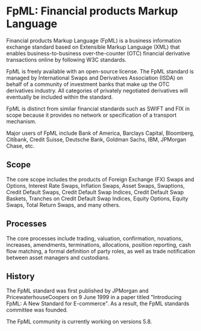 # FpML: Financial products Markup Language

Financial products Markup Language (FpML) is a business information exchange standard based on Extensible Markup Language (XML) that enables business-to-business over-the-counter (OTC) financial derivative transactions online by following W3C standards.

FpML is freely available with an open-source license. The FpML standard is managed by International Swaps and Derivatives Association (ISDA) on behalf of a community of investment banks that make up the OTC derivatives industry. All categories of privately negotiated derivatives will eventually be included within the standard.

FpML is distinct from similar financial standards such as SWIFT and FIX in scope because it provides no network or specification of a transport mechanism.

Major users of FpML include Bank of America, Barclays Capital, Bloomberg, Citibank, Credit Suisse, Deutsche Bank, Goldman Sachs, IBM, JPMorgan Chase, etc.


## Scope

The core scope includes the products of Foreign Exchange (FX) Swaps and Options, Interest Rate Swaps, Inflation Swaps, Asset Swaps, Swaptions, Credit Default Swaps, Credit Default Swap Indices, Credit Default Swap Baskets, Tranches on Credit Default Swap Indices, Equity Options, Equity Swaps, Total Return Swaps, and many others. 


## Processes

The core processes include trading, valuation, confirmation, novations, increases, amendments, terminations, allocations, position reporting, cash flow matching, a formal definition of party roles, as well as trade notification between asset managers and custodians.


## History

The FpML standard was first published by JPMorgan and PricewaterhouseCoopers on 9 June 1999 in a paper titled "Introducing FpML: A New Standard for E-commerce". As a result, the FpML standards committee was founded.

The FpML community is currently working on versions 5.8.
